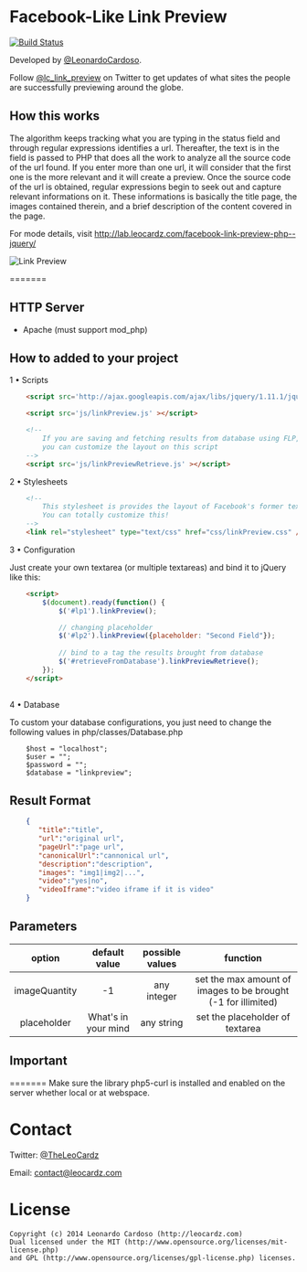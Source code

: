 Facebook-Like Link Preview
==========================

[![Build Status](https://travis-ci.org/LeonardoCardoso/Facebook-Link-Preview.svg)](https://travis-ci.org/LeonardoCardoso/Facebook-Link-Preview)

Developed by <a href='https://github.com/LeonardoCardoso' target='_blank'>@LeonardoCardoso</a>. 

Follow <a href='https://twitter.com/lc_link_preview' target='_blank'>@lc_link_preview</a> on Twitter to get updates of what sites the people are successfully previewing around the globe.

## How this works

The algorithm keeps tracking what you are typing in the status field and through regular expressions identifies a url. Thereafter, the text is in the field is passed to PHP that does all the work to analyze all the source code of the url found. If you enter more than one url, it will consider that the first one is the more relevant and it will create a preview.
Once the source code of the url is obtained, regular expressions begin to seek out and capture relevant informations on it. These informations is basically the title page, the images contained therein, and a brief description of the content covered in the page.

For mode details, visit http://lab.leocardz.com/facebook-link-preview-php--jquery/

![Link Preview](http://leocardz.com/util/assets/images/posts/facebook-link-preview-php--jquery/linkPreviewImageTimeLapse.png)

=======

## HTTP Server

- Apache (must support mod_php)


## How to added to your project

1 &bull; Scripts

```html
	<script src='http://ajax.googleapis.com/ajax/libs/jquery/1.11.1/jquery.min.js'></script>

	<script src='js/linkPreview.js' ></script>

 	<!-- 
		If you are saving and fetching results from database using FLP,
		you can customize the layout on this script
	-->
	<script src='js/linkPreviewRetrieve.js' ></script>
```


2 &bull; Stylesheets

```html
	<!-- 
		This stylesheet is provides the layout of Facebook's former textarea. 
		You can totally customize this!
	-->
	<link rel="stylesheet" type="text/css" href="css/linkPreview.css" />
```

3 &bull; Configuration

Just create your own textarea (or multiple textareas) and bind it to jQuery like this:

```html
	<script>
		$(document).ready(function() {
			$('#lp1').linkPreview();

			// changing placeholder
			$('#lp2').linkPreview({placeholder: "Second Field"});
			
			// bind to a tag the results brought from database
			$('#retrieveFromDatabase').linkPreviewRetrieve();
		});
	</script>
	
```

4 &bull; Database

To custom your database configurations, you just need to change the following values in php/classes/Database.php

		$host = "localhost";
        $user = "";
        $password = "";
        $database = "linkpreview";
        
        

## Result Format

```json
	{  
	   "title":"title",
	   "url":"original url",
	   "pageUrl":"page url",
	   "canonicalUrl":"cannonical url",
	   "description":"description",
	   "images": "img1|img2|...",
	   "video":"yes|no",
	   "videoIframe":"video iframe if it is video"
	}
```



## Parameters

|     option    |    default value    | possible values |                  function                  |
|:-------------:|:-------------------:|:---------------:|:------------------------------------------:|
| imageQuantity |          -1         |   any integer   | set the max amount of images to be brought (-1 for illimited) |
|  placeholder  | What's in your mind |    any string   |       set the placeholder of textarea      |


## Important
=======
Make sure the library php5-curl is installed and enabled on the server whether local or at webspace. 



Contact
=================================

Twitter: <a href='https://twitter.com/theleocardz' target='_blank'>@TheLeoCardz</a>

Email: contact@leocardz.com


License
=================================

	Copyright (c) 2014 Leonardo Cardoso (http://leocardz.com)
	Dual licensed under the MIT (http://www.opensource.org/licenses/mit-license.php)
	and GPL (http://www.opensource.org/licenses/gpl-license.php) licenses.
